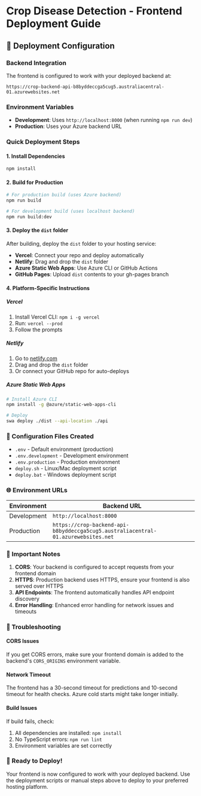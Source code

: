# Crop Disease Detection - Frontend Deployment Guide

## 🚀 Deployment Configuration

### Backend Integration
The frontend is configured to work with your deployed backend at:
```
https://crop-backend-api-b8byddeccga5cug5.australiacentral-01.azurewebsites.net
```

### Environment Variables
- **Development**: Uses `http://localhost:8000` (when running `npm run dev`)
- **Production**: Uses your Azure backend URL

### Quick Deployment Steps

#### 1. Install Dependencies
```bash
npm install
```

#### 2. Build for Production
```bash
# For production build (uses Azure backend)
npm run build

# For development build (uses localhost backend)
npm run build:dev
```

#### 3. Deploy the `dist` folder
After building, deploy the `dist` folder to your hosting service:

- **Vercel**: Connect your repo and deploy automatically
- **Netlify**: Drag and drop the `dist` folder
- **Azure Static Web Apps**: Use Azure CLI or GitHub Actions
- **GitHub Pages**: Upload `dist` contents to your gh-pages branch

#### 4. Platform-Specific Instructions

##### Vercel
1. Install Vercel CLI: `npm i -g vercel`
2. Run: `vercel --prod`
3. Follow the prompts

##### Netlify
1. Go to [netlify.com](https://netlify.com)
2. Drag and drop the `dist` folder
3. Or connect your GitHub repo for auto-deploys

##### Azure Static Web Apps
```bash
# Install Azure CLI
npm install -g @azure/static-web-apps-cli

# Deploy
swa deploy ./dist --api-location ./api
```

### 🔧 Configuration Files Created

- `.env` - Default environment (production)
- `.env.development` - Development environment
- `.env.production` - Production environment
- `deploy.sh` - Linux/Mac deployment script
- `deploy.bat` - Windows deployment script

### 🌐 Environment URLs

| Environment | Backend URL |
|-------------|-------------|
| Development | `http://localhost:8000` |
| Production  | `https://crop-backend-api-b8byddeccga5cug5.australiacentral-01.azurewebsites.net` |

### 📝 Important Notes

1. **CORS**: Your backend is configured to accept requests from your frontend domain
2. **HTTPS**: Production backend uses HTTPS, ensure your frontend is also served over HTTPS
3. **API Endpoints**: The frontend automatically handles API endpoint discovery
4. **Error Handling**: Enhanced error handling for network issues and timeouts

### 🐛 Troubleshooting

#### CORS Issues
If you get CORS errors, make sure your frontend domain is added to the backend's `CORS_ORIGINS` environment variable.

#### Network Timeout
The frontend has a 30-second timeout for predictions and 10-second timeout for health checks. Azure cold starts might take longer initially.

#### Build Issues
If build fails, check:
1. All dependencies are installed: `npm install`
2. No TypeScript errors: `npm run lint`
3. Environment variables are set correctly

### 🚀 Ready to Deploy!

Your frontend is now configured to work with your deployed backend. Use the deployment scripts or manual steps above to deploy to your preferred hosting platform.
